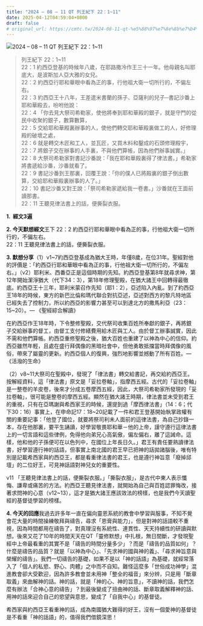 ```yaml
---
title: "2024 – 08 – 11 QT 列王紀下 22：1~11"
date: 2025-04-12T04:59:04+0800
draft: false
# original_url: https://cmtc.tw/2024-08-11-qt-%e5%88%97%e7%8e%8b%e7%b4%80%e4%b8%8b-22%ef%bc%9a111
---
```


![2024 – 08 – 11 QT 列王紀下 22：1~11](/images/qt.jpg  "2024 – 08 – 11 QT 列王紀下 22：1~11")

> 列王紀下 22：1~11  
> 22：1 約西亞登基的時候年八歲，在耶路撒冷作王三十一年。他母親名叫耶底大，是波斯加人亞大雅的女兒。  
> 22：2 約西亞行耶和華眼中看為正的事，行他祖大衛一切所行的，不偏左右。  
> 22：3 約西亞王十八年，王差遣米書蘭的孫子、亞薩利的兒子─書記沙番上耶和華殿去，吩咐他說：  
> 22：4 「你去見大祭司希勒家，使他將奉到耶和華殿的銀子，就是守門的從民中收聚的銀子，數算數算，  
> 22：5 交給耶和華殿裏辦事的人，使他們轉交耶和華殿裏做工的人，好修理殿的破壞之處，  
> 22：6 就是轉交木匠和工人，並瓦匠，又買木料和鑿成的石頭修理殿宇，  
> 22：7 將銀子交在辦事的人手裏，不與他們算帳，因為他們辦事誠實。」  
> 22：8 大祭司希勒家對書記沙番說：「我在耶和華殿裏得了律法書。」希勒家將書遞給沙番，沙番就看了。  
> 22：9 書記沙番到王那裏，回覆王說：「你的僕人已將殿裏的銀子倒出數算，交給耶和華殿裏辦事的人了。」  
> 22：10 書記沙番又對王說：「祭司希勒家遞給我一卷書。」沙番就在王面前讀那書。  
> 22：11 王聽見律法書上的話，便撕裂衣服。

**1.  經文3遍**

**2. 今天默想經文**王下 22：2 約西亞行耶和華眼中看為正的事，行他祖大衛一切所行的，不偏左右。  
22：11 王聽見律法書上的話，便撕裂衣服。

**3. 默想分享**（1）v1~7約西亞登基成為猶大王時，年僅8歲，在位31年。聖經對他的評價是：「約西亞行耶和華眼中看為正的事，行他祖大衛一切所行的，不偏左右。」（v2）耶利米、西番亞正是這個時期的先知。約西亞登基第8年就尋求神，第12年開始潔淨猶大（代下34：3），第18年修理聖殿，在猶大諸王中回轉得最徹底。約西亞王十三年，耶利米蒙召作先知（耶1：2），亞述陷入內亂。到了約西亞王18年的時候，東方的新巴比倫和瑪代聯合對抗亞述，亞述對西方的黎凡特地區已經失去了控制力，所以約西亞的影響力甚至可以到達北方的撒馬利亞（23：15~20）。— 《聖經綜合解讀》

在約西亞作王18年時，下令整修聖殿，交代祭司收集百姓所奉獻的銀子，再將銀子交給辦事的督工，由督工支付修繕費用給木匠與工人。由於督工辦事誠實，因此不需和他們算帳。約西亞重修聖殿之後，猶大百姓也重建了以神為中心的信仰。約西亞雖然年輕，且處在盛行拜偶像的黑暗社會中，但他勇敢抵擋當時拜偶像的風俗，帶來了屬靈的更新。約西亞個人的復興，強烈地影響並撼動了所有百姓。— 《活潑的生命》

（2）v8~11大祭司在聖殿中，發現了「律法書」轉交給書記，再交給約西亞王。按解經資料，這「律法書」原文是「妥拉卷軸」，指摩西五經。古代的「妥拉卷軸」是一整卷的羊皮卷，後來才分成五卷摩西五經，因此，大祭司希勒家所發現的「妥拉卷軸」，很可能是整卷的摩西五經。顯然在猶大諸王時期，律法書並未受到君王的重視，只有在亞瑪謝與希西家王的時候，還提到過「摩西律法書」（14：6；代下30：16）事實上，在申命記17：18~20記載了一件和君王登基開始執掌政權有關的重要記事：「他登了國位，就要將祭司利未人面前的這律法書，為自己抄錄一本，存在他那裏，要平生誦讀，好學習敬畏耶和華－他的上帝，謹守遵行這律法書上的一切言語和這些律例，免得他向弟兄心高氣傲，偏左偏右，離了這誡命。這樣，他和他的子孫便可在以色列中，在國位上年長日久。」君王有責任要熟讀律法書，好學習遵行神的話語，但事實上南北國的君王早已把神的話拋諸腦後，唯有特別是記載希西家與約西亞王，都是看重律法書的君王，也是遵行神旨意「廢掉邱壇」的二位好王，可見神話語對神兒女的重要性。

v11 「王聽見律法書上的話，便撕裂衣服。」「撕裂衣服」，是古代中東人表示懺悔、謙卑或痛苦的方法。約西亞王聽見律法書，就開始為自己與百姓認罪悔改，接著求問神的心意（v12~13），這才是猶大諸王應該效法的榜樣，也是我們今天讀聖經的基督徒學習的榜樣。

**4. 今天的回應**我過去許多年一直在偏向靈恩系統的教會中學習與服事，不知不覺會花大量的時間操練敬拜與禱告，尋求「恩膏與能力」，但是對神的話語較不重視，因為時間都用在禱告了，對真理沒有系統性、連貫性、天天持續性的研讀與默想。後來又花了10年的時間天天在QT「靈修默想」中扎根，無日間斷，才發現聖經中上帝最看重的其實不是「禱告的時間分量多少」？而是「禱告的品質如何」？什麼是禱告的品質？就是「以神為中心」、「先求神的國與神的義」、「尋求神旨意與榮耀的禱告」。我們一切禱告的基礎，如果不是以「神的話語」為基礎，就經常落入了「個人的私慾、野心、肉體」之中而不自知。難怪這麼多「世俗成功神學」混進教會卻大受歡迎，因為許多教會並未用神「整全的福音」來分辨，只是用「斷章取義」來曲解神的話。神的話，就是「神的心、神的旨意」，不讀神的話，我們怎麼有辦法「合神心意的禱告」？到最後變成了扭曲神的話、斷章取義解釋神的話、用神的話來迎合自己的慾望與意思，變成了「自我中心」的基督徒。

希西家與約西亞王看重神的話，成為南國猶大難得的好王，沒有一個愛神的基督徒是不看重「神的話語」的，值得我們借鏡深思！